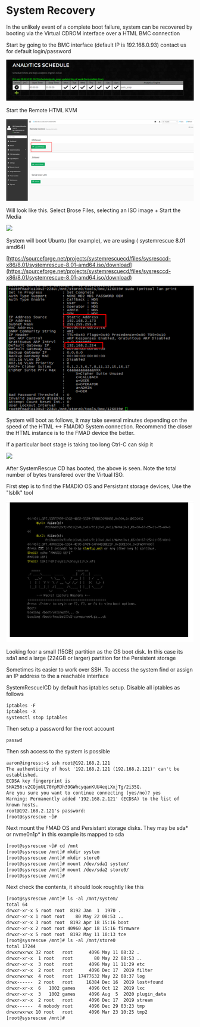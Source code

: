 # System Recovery

In the unlikely event of a complete boot failure, system can be recovered by booting via the Virtual CDROM interface over a HTML BMC connection

Start by going to the BMC interface (default IP is 192.168.0.93) contact us for default login/password

![](<../.gitbook/assets/image (5) (1) (1).png>)

Start the Remote HTML KVM

![](<../.gitbook/assets/image (10) (1).png>)

Will look like this. Select Brose Files, selecting an ISO image + Start the Media

![](<../.gitbook/assets/image (6) (2) (1).png>)



System will boot Ubuntu (for example), we are using ( systemrescue 8.01 amd64)

[https://sourceforge.net/projects/systemrescuecd/files/sysresccd-x86/8.01/systemrescue-8.01-amd64.iso/download](https://sourceforge.net/projects/systemrescuecd/files/sysresccd-x86/8.01/systemrescue-8.01-amd64.iso/download)

![](<../.gitbook/assets/image (7) (1) (1).png>)

System will boot as follows, it may take several minutes depending on the speed of the HTML <-> FMADIO System connection. Recommend the closer the HTML instance is to the FMAD device the better.

If a particular boot stage is taking too long Ctrl-C can skip it

![](<../.gitbook/assets/image (1) (2) (1).png>)



After SystemRescue CD has booted, the above is seen. Note the total number of bytes transfered over the Virtual ISO.

First step is to find the FMADIO OS and Persistant storage devices, Use the "lsblk" tool&#x20;

![](<../.gitbook/assets/image (8) (1).png>)



Looking foor a small (15GB) partition as the OS boot disk. In this case its sda1 and a large (224GB or larger) partition for the Persistent storage

Sometimes its easier to work over SSH. To access the system find or assign an IP address to the a reachable interface

SystemRescuelCD by default has iptables setup. Disable all iptables as follows

```
iptables -F
iptables -X
systemctl stop iptables
```

Then setup a password for the root account

```
passwd
```

Then ssh access to the system is possible

```
aaron@ingress:~$ ssh root@192.168.2.121
The authenticity of host '192.168.2.121 (192.168.2.121)' can't be established.
ECDSA key fingerprint is SHA256:v2CQjmUL70YpMJh39GWhcyqanKUU4eqLXxjTg/2i35Q.
Are you sure you want to continue connecting (yes/no)? yes
Warning: Permanently added '192.168.2.121' (ECDSA) to the list of known hosts.
root@192.168.2.121's password:
[root@sysrescue ~]#

```



Next mount the FMAD OS and Persistant storage disks. They may be sda\* or nvme0n1p\* in this example its mapped to sda

```
[root@sysrescue ~]# cd /mnt
[root@sysrescue /mnt]# mkdir system
[root@sysrescue /mnt]# mkdir store0
[root@sysrescue /mnt]# mount /dev/sda1 system/
[root@sysrescue /mnt]# mount /dev/sda2 store0/
[root@sysrescue /mnt]#

```

Next check the contents, it should look roughtly like this

```
[root@sysrescue /mnt]# ls -al /mnt/system/
total 64
drwxr-xr-x 5 root root  8192 Jan  1  1970 .
drwxr-xr-x 1 root root    80 May 22 08:53 ..
drwxr-xr-x 3 root root  8192 Apr 18 15:16 boot
drwxr-xr-x 2 root root 40960 Apr 18 15:16 firmware
drwxr-xr-x 5 root root  8192 May 11 10:13 tce
[root@sysrescue /mnt]# ls -al /mnt/store0
total 17244
drwxrwxrwx 32 root   root      4096 May 11 08:32 .
drwxr-xr-x  1 root   root        80 May 22 08:53 ..
drwxr-xr-x  3 root   root      4096 May 11 11:29 etc
drwxr-xr-x  2 root   root      4096 Dec 17  2019 filter
drwxrwxrwx  4 root   root  17477632 May 22 08:37 log
drwx------  2 root   root     16384 Dec 16  2019 lost+found
drwxr-xr-x  6   1002 games     4096 Oct 12  2019 lxc
drwxr-xr-x  3   1002 games     4096 Aug  5  2020 plugin_data
drwxr-xr-x  2 root   root      4096 Dec 17  2019 stream
drwx------  4 nobody root      4096 Dec 29 03:23 tmp
drwxrwxrwx 10 root   root      4096 Mar 23 10:25 tmp2
[root@sysrescue /mnt]#

```















